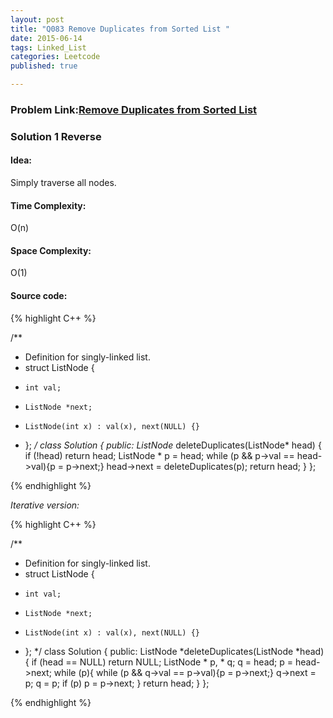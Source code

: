 ```yaml
---
layout: post
title: "Q083 Remove Duplicates from Sorted List "
date: 2015-06-14
tags: Linked_List
categories: Leetcode
published: true

---
```

### Problem Link:[Remove Duplicates from Sorted List ](https://leetcode.com/problems/remove-duplicates-from-sorted-list/) 

### Solution 1 Reverse

#### Idea:

Simply traverse all nodes.

#### Time Complexity:

O(n)

#### Space Complexity:

O(1)

#### Source code:
{% highlight C++ %}

/**
 * Definition for singly-linked list.
 * struct ListNode {
 *     int val;
 *     ListNode *next;
 *     ListNode(int x) : val(x), next(NULL) {}
 * };
 */
class Solution {
public:
    ListNode* deleteDuplicates(ListNode* head) {
        if (!head) return head;
        ListNode * p = head;
        while (p && p->val == head->val){p = p->next;}
        head->next = deleteDuplicates(p);
        return head;
    }
};

{% endhighlight %}

_Iterative version:_

{% highlight C++ %}

/**
 * Definition for singly-linked list.
 * struct ListNode {
 *     int val;
 *     ListNode *next;
 *     ListNode(int x) : val(x), next(NULL) {}
 * };
 */
class Solution {
public:
    ListNode *deleteDuplicates(ListNode *head) {
        if (head == NULL)
            return NULL;
        ListNode * p, * q;
        q = head;
        p = head->next;
        while (p){
            while (p && q->val == p->val){p = p->next;}
            q->next = p;
            q = p;
            if (p)
                p = p->next;
        }
        return head;
    }
};

{% endhighlight %}